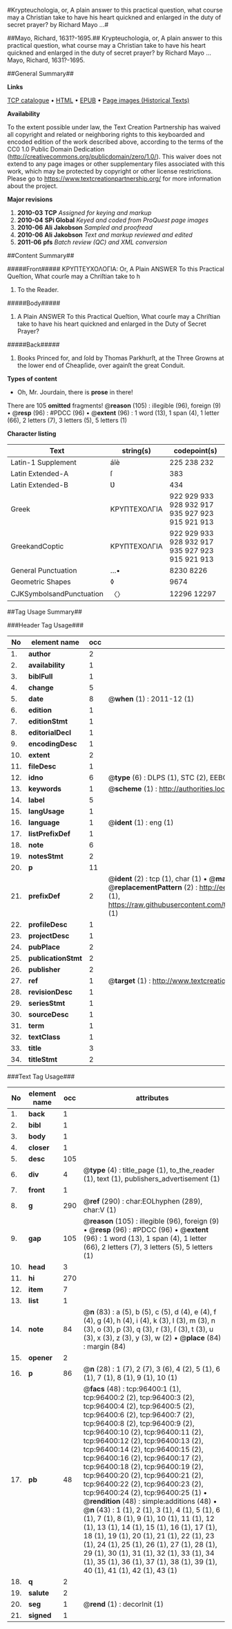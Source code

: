#Krypteuchologia, or, A plain answer to this practical question, what course may a Christian take to have his heart quickned and enlarged in the duty of secret prayer? by Richard Mayo ...#

##Mayo, Richard, 1631?-1695.##
Krypteuchologia, or, A plain answer to this practical question, what course may a Christian take to have his heart quickned and enlarged in the duty of secret prayer? by Richard Mayo ...
Mayo, Richard, 1631?-1695.

##General Summary##

**Links**

[TCP catalogue](http://www.ota.ox.ac.uk/tcp/)  • 
[HTML](http://tei.it.ox.ac.uk/tcp/Texts-HTML/free/A50/A50464.html)  • 
[EPUB](http://tei.it.ox.ac.uk/tcp/Texts-EPUB/free/A50/A50464.epub) • 
[Page images (Historical Texts)](https://historicaltexts.jisc.ac.uk/eebo-12995365e)

**Availability**

To the extent possible under law, the Text Creation Partnership has waived all copyright and related or neighboring rights to this keyboarded and encoded edition of the work described above, according to the terms of the CC0 1.0 Public Domain Dedication (http://creativecommons.org/publicdomain/zero/1.0/). This waiver does not extend to any page images or other supplementary files associated with this work, which may be protected by copyright or other license restrictions. Please go to https://www.textcreationpartnership.org/ for more information about the project.

**Major revisions**

1. __2010-03__ __TCP__ *Assigned for keying and markup*
1. __2010-04__ __SPi Global__ *Keyed and coded from ProQuest page images*
1. __2010-06__ __Ali Jakobson__ *Sampled and proofread*
1. __2010-06__ __Ali Jakobson__ *Text and markup reviewed and edited*
1. __2011-06__ __pfs__ *Batch review (QC) and XML conversion*

##Content Summary##

#####Front#####
ΚΡΥΠΤΕΥΧΟΛΟΓΙΑ: Or, A Plain ANSWER To this Practical Queſtion, What courſe may a Chriſtian take to h
1. To the Reader.

#####Body#####

1. A Plain ANSWER To this Practical Queſtion, What courſe may a Chriſtian take to have his heart quickned and enlarged in the Duty of Secret Prayer?

#####Back#####

1. Books Princed for, and ſold by Thomas Parkhurſt, at the Three Growns at the lower end of Cheapſide, over againſt the great Conduit.

**Types of content**

  * Oh, Mr. Jourdain, there is **prose** in there!

There are 105 **omitted** fragments! 
 @__reason__ (105) : illegible (96), foreign (9)  •  @__resp__ (96) : #PDCC (96)  •  @__extent__ (96) : 1 word (13), 1 span (4), 1 letter (66), 2 letters (7), 3 letters (5), 5 letters (1)

**Character listing**


|Text|string(s)|codepoint(s)|
|---|---|---|
|Latin-1 Supplement|áîè|225 238 232|
|Latin Extended-A|ſ|383|
|Latin Extended-B|Ʋ|434|
|Greek|ΚΡΥΠΤΕΧΟΛΓΙΑ|922 929 933 928 932 917 935 927 923 915 921 913|
|GreekandCoptic|ΚΡΥΠΤΕΧΟΛΓΙΑ|922 929 933 928 932 917 935 927 923 915 921 913|
|General Punctuation|…•|8230 8226|
|Geometric Shapes|◊|9674|
|CJKSymbolsandPunctuation|〈〉|12296 12297|

##Tag Usage Summary##

###Header Tag Usage###

|No|element name|occ|attributes|
|---|---|---|---|
|1.|__author__|2||
|2.|__availability__|1||
|3.|__biblFull__|1||
|4.|__change__|5||
|5.|__date__|8| @__when__ (1) : 2011-12 (1)|
|6.|__edition__|1||
|7.|__editionStmt__|1||
|8.|__editorialDecl__|1||
|9.|__encodingDesc__|1||
|10.|__extent__|2||
|11.|__fileDesc__|1||
|12.|__idno__|6| @__type__ (6) : DLPS (1), STC (2), EEBO-CITATION (1), OCLC (1), VID (1)|
|13.|__keywords__|1| @__scheme__ (1) : http://authorities.loc.gov/ (1)|
|14.|__label__|5||
|15.|__langUsage__|1||
|16.|__language__|1| @__ident__ (1) : eng (1)|
|17.|__listPrefixDef__|1||
|18.|__note__|6||
|19.|__notesStmt__|2||
|20.|__p__|11||
|21.|__prefixDef__|2| @__ident__ (2) : tcp (1), char (1)  •  @__matchPattern__ (2) : ([0-9\-]+):([0-9IVX]+) (1), (.+) (1)  •  @__replacementPattern__ (2) : http://eebo.chadwyck.com/downloadtiff?vid=$1&page=$2 (1), https://raw.githubusercontent.com/textcreationpartnership/Texts/master/tcpchars.xml#$1 (1)|
|22.|__profileDesc__|1||
|23.|__projectDesc__|1||
|24.|__pubPlace__|2||
|25.|__publicationStmt__|2||
|26.|__publisher__|2||
|27.|__ref__|1| @__target__ (1) : http://www.textcreationpartnership.org/docs/. (1)|
|28.|__revisionDesc__|1||
|29.|__seriesStmt__|1||
|30.|__sourceDesc__|1||
|31.|__term__|1||
|32.|__textClass__|1||
|33.|__title__|3||
|34.|__titleStmt__|2||


###Text Tag Usage###

|No|element name|occ|attributes|
|---|---|---|---|
|1.|__back__|1||
|2.|__bibl__|1||
|3.|__body__|1||
|4.|__closer__|1||
|5.|__desc__|105||
|6.|__div__|4| @__type__ (4) : title_page (1), to_the_reader (1), text (1), publishers_advertisement (1)|
|7.|__front__|1||
|8.|__g__|290| @__ref__ (290) : char:EOLhyphen (289), char:V (1)|
|9.|__gap__|105| @__reason__ (105) : illegible (96), foreign (9)  •  @__resp__ (96) : #PDCC (96)  •  @__extent__ (96) : 1 word (13), 1 span (4), 1 letter (66), 2 letters (7), 3 letters (5), 5 letters (1)|
|10.|__head__|3||
|11.|__hi__|270||
|12.|__item__|7||
|13.|__list__|1||
|14.|__note__|84| @__n__ (83) : a (5), b (5), c (5), d (4), e (4), f (4), g (4), h (4), i (4), k (3), l (3), m (3), n (3), o (3), p (3), q (3), r (3), ſ (3), t (3), u (3), x (3), z (3), y (3), w (2)  •  @__place__ (84) : margin (84)|
|15.|__opener__|2||
|16.|__p__|86| @__n__ (28) : 1 (7), 2 (7), 3 (6), 4 (2), 5 (1), 6 (1), 7 (1), 8 (1), 9 (1), 10 (1)|
|17.|__pb__|48| @__facs__ (48) : tcp:96400:1 (1), tcp:96400:2 (2), tcp:96400:3 (2), tcp:96400:4 (2), tcp:96400:5 (2), tcp:96400:6 (2), tcp:96400:7 (2), tcp:96400:8 (2), tcp:96400:9 (2), tcp:96400:10 (2), tcp:96400:11 (2), tcp:96400:12 (2), tcp:96400:13 (2), tcp:96400:14 (2), tcp:96400:15 (2), tcp:96400:16 (2), tcp:96400:17 (2), tcp:96400:18 (2), tcp:96400:19 (2), tcp:96400:20 (2), tcp:96400:21 (2), tcp:96400:22 (2), tcp:96400:23 (2), tcp:96400:24 (2), tcp:96400:25 (1)  •  @__rendition__ (48) : simple:additions (48)  •  @__n__ (43) : 1 (1), 2 (1), 3 (1), 4 (1), 5 (1), 6 (1), 7 (1), 8 (1), 9 (1), 10 (1), 11 (1), 12 (1), 13 (1), 14 (1), 15 (1), 16 (1), 17 (1), 18 (1), 19 (1), 20 (1), 21 (1), 22 (1), 23 (1), 24 (1), 25 (1), 26 (1), 27 (1), 28 (1), 29 (1), 30 (1), 31 (1), 32 (1), 33 (1), 34 (1), 35 (1), 36 (1), 37 (1), 38 (1), 39 (1), 40 (1), 41 (1), 42 (1), 43 (1)|
|18.|__q__|2||
|19.|__salute__|2||
|20.|__seg__|1| @__rend__ (1) : decorInit (1)|
|21.|__signed__|1||
